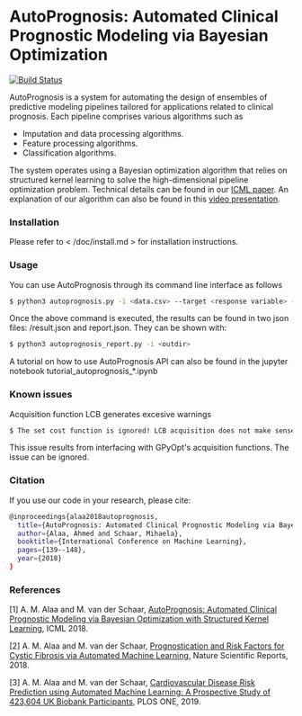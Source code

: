 # AutoPrognosis: Automated Clinical Prognostic Modeling via Bayesian Optimization

[![Build Status](https://travis-ci.org/joemccann/dillinger.svg?branch=master)](https://travis-ci.org/joemccann/dillinger)

AutoPrognosis is a system for automating the design of ensembles of predictive modeling pipelines tailored for applications related to clinical prognosis. Each pipeline comprises various algorithms such as
  - Imputation and data processing algorithms.
  - Feature processing algorithms.
  - Classification algorithms.

The system operates using a Bayesian optimization algorithm that relies on structured kernel learning to solve the high-dimensional pipeline optimization problem. Technical details can be found in our [ICML paper](https://icml.cc/Conferences/2018/Schedule?showEvent=2050). An explanation of our algorithm can also be found in this [video presentation](https://www.youtube.com/watch?v=d1uEATa0qIo).

### Installation

Please refer to < /doc/install.md > for installation instructions.

### Usage

You can use AutoPrognosis through its command line interface as follows

```sh
$ python3 autoprognosis.py -i <data.csv> --target <response variable> -o <outdir>  [ -n <num_sample> --it <num_iterations> ]
```
Once the above command is executed, the results can be found in two json files: <outdir>/result.json and <outdir>report.json. They can be shown with:

```sh
$ python3 autoprognosis_report.py -i <outdir>
```
A tutorial on how to use AutoPrognosis API can also be found in the jupyter notebook tutorial_autoprognosis_*.ipynb

### Known issues
Acquisition function LCB generates excesive warnings
```sh
$ The set cost function is ignored! LCB acquisition does not make sense with cost.
```
This issue results from interfacing with GPyOpt's acquisition functions. The issue can be ignored.

### Citation

If you use our code in your research, please cite:
```sh
@inproceedings{alaa2018autoprognosis,
  title={AutoPrognosis: Automated Clinical Prognostic Modeling via Bayesian Optimization with Structured Kernel Learning},
  author={Alaa, Ahmed and Schaar, Mihaela},
  booktitle={International Conference on Machine Learning},
  pages={139--148},
  year={2018}
}
```

### References

[1] A. M. Alaa and M. van der Schaar, [AutoPrognosis: Automated Clinical Prognostic Modeling via Bayesian Optimization with Structured Kernel Learning](http://proceedings.mlr.press/v80/alaa18b.html), ICML 2018.

[2] A. M. Alaa and M. van der Schaar, [Prognostication and Risk Factors for Cystic Fibrosis via Automated Machine Learning](https://www.nature.com/articles/s41598-018-29523-2), Nature Scientific Reports, 2018.

[3] A. M. Alaa and M. van der Schaar, [Cardiovascular Disease Risk Prediction using Automated Machine Learning: A Prospective Study of 423,604 UK Biobank Participants](https://www.ncbi.nlm.nih.gov/pubmed/31091238), PLOS ONE, 2019.




